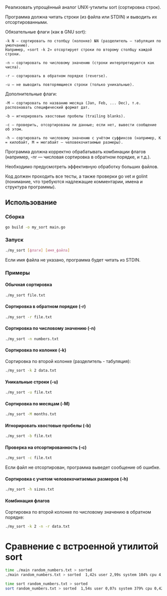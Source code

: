 Реализовать упрощённый аналог UNIX-утилиты sort (сортировка строк).

Программа должна читать строки (из файла или STDIN) и выводить их отсортированными.

Обязательные флаги (как в GNU sort):

    -k N — сортировать по столбцу (колонке) №N (разделитель — табуляция по умолчанию).
    Например, «sort -k 2» отсортирует строки по второму столбцу каждой строки.

    -n — сортировать по числовому значению (строки интерпретируются как числа).

    -r — сортировать в обратном порядке (reverse).

    -u — не выводить повторяющиеся строки (только уникальные).

Дополнительные флаги:

    -M — сортировать по названию месяца (Jan, Feb, ... Dec), т.е. распознавать специфический формат дат.

    -b — игнорировать хвостовые пробелы (trailing blanks).

    -c — проверить, отсортированы ли данные; если нет, вывести сообщение об этом.

    -h — сортировать по числовому значению с учётом суффиксов (например, К = килобайт, М = мегабайт — человекочитаемые размеры).

Программа должна корректно обрабатывать комбинации флагов (например, -nr — числовая сортировка в обратном порядке, и т.д.).

Необходимо предусмотреть эффективную обработку больших файлов.

Код должен проходить все тесты, а также проверки go vet и golint (понимание, что требуются надлежащие комментарии, имена и структура программы).

## Использование

### Сборка

```bash
go build -o my_sort main.go
```

### Запуск

```bash
./my_sort [флаги] [имя_файла]
```

Если имя файла не указано, программа будет читать из STDIN.

### Примеры

#### Обычная сортировка

```bash
./my_sort file.txt
```

#### Сортировка в обратном порядке (-r)

```bash
./my_sort -r file.txt
```

#### Сортировка по числовому значению (-n)

```bash
./my_sort -n numbers.txt
```

#### Сортировка по колонке (-k)

Сортировка по второй колонке (разделитель - табуляция):

```bash
./my_sort -k 2 data.txt
```

#### Уникальные строки (-u)

```bash
./my_sort -u file.txt
```

#### Сортировка по месяцам (-M)

```bash
./my_sort -M months.txt
```

#### Игнорировать хвостовые пробелы (-b)

```bash
./my_sort -b file.txt
```

#### Проверка на отсортированность (-c)

```bash
./my_sort -c file.txt
```
Если файл не отсортирован, программа выведет сообщение об ошибке.

#### Сортировка с учетом человекочитаемых размеров (-h)

```bash
./my_sort -h sizes.txt
```

#### Комбинация флагов

Сортировка по второй колонке по числовому значению в обратном порядке:

```bash
./my_sort -k 2 -n -r data.txt
```
# Сравнение с встроенной утилитой sort
``` bash
time ./main random_numbers.txt > sorted
./main random_numbers.txt > sorted  1,42s user 2,99s system 104% cpu 4,235 total
```
``` bash
time sort random_numbers.txt > sorted
sort random_numbers.txt > sorted  1,54s user 0,07s system 379% cpu 0,423 total
```
